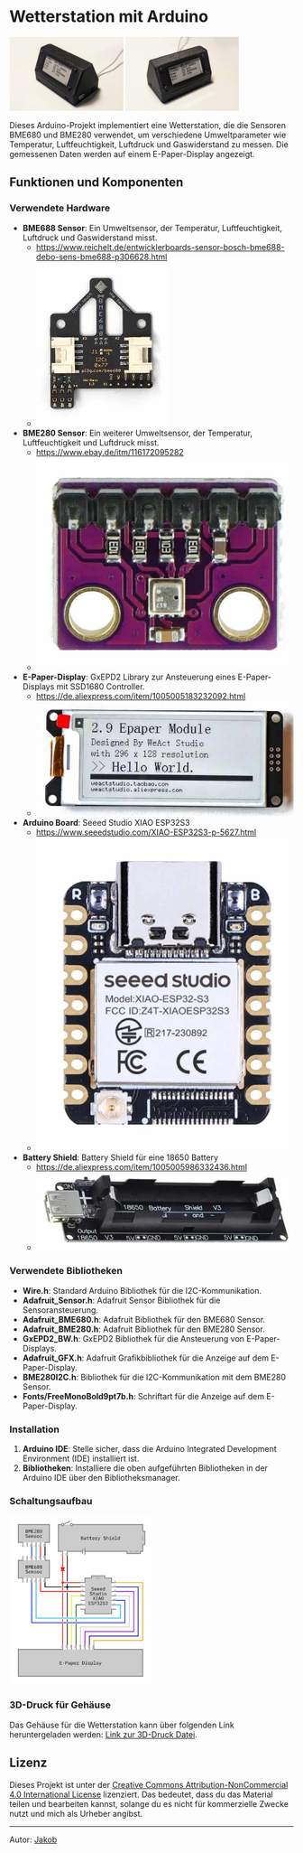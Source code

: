 # Wetterstation mit Arduino
<img src="image/bild1.jpg" width="40%">   <img src="image/bild2.jpg" width="40%">

Dieses Arduino-Projekt implementiert eine Wetterstation, die die Sensoren BME680 und BME280 verwendet, um verschiedene Umweltparameter wie Temperatur, Luftfeuchtigkeit, Luftdruck und Gaswiderstand zu messen. Die gemessenen Daten werden auf einem E-Paper-Display angezeigt.

## Funktionen und Komponenten

### Verwendete Hardware

- **BME688 Sensor**: Ein Umweltsensor, der Temperatur, Luftfeuchtigkeit, Luftdruck und Gaswiderstand misst.
  - https://www.reichelt.de/entwicklerboards-sensor-bosch-bme688-debo-sens-bme688-p306628.html
  - <img src="image/parts/bme688.jpg" hight="50px">
- **BME280 Sensor**: Ein weiterer Umweltsensor, der Temperatur, Luftfeuchtigkeit und Luftdruck misst.
  - https://www.ebay.de/itm/116172095282
  - <img src="image/parts/bme280.jpg" hight="50px">
- **E-Paper-Display**: GxEPD2 Library zur Ansteuerung eines E-Paper-Displays mit SSD1680 Controller.
  - https://de.aliexpress.com/item/1005005183232092.html
  - <img src="image/parts/e-paper.jpg" hight="50px">
- **Arduino Board**: Seeed Studio XIAO ESP32S3
  - https://www.seeedstudio.com/XIAO-ESP32S3-p-5627.html
  - <img src="image/parts/esp32.jpg" hight="50px">
- **Battery Shield**: Battery Shield für eine 18650 Battery
  - https://de.aliexpress.com/item/1005005986332436.html
  - <img src="image/parts/battery-shield.jpg" hight="50px">

### Verwendete Bibliotheken

- **Wire.h**: Standard Arduino Bibliothek für die I2C-Kommunikation.
- **Adafruit_Sensor.h**: Adafruit Sensor Bibliothek für die Sensoransteuerung.
- **Adafruit_BME680.h**: Adafruit Bibliothek für den BME680 Sensor.
- **Adafruit_BME280.h**: Adafruit Bibliothek für den BME280 Sensor.
- **GxEPD2_BW.h**: GxEPD2 Bibliothek für die Ansteuerung von E-Paper-Displays.
- **Adafruit_GFX.h**: Adafruit Grafikbibliothek für die Anzeige auf dem E-Paper-Display.
- **BME280I2C.h**: Bibliothek für die I2C-Kommunikation mit dem BME280 Sensor.
- **Fonts/FreeMonoBold9pt7b.h**: Schriftart für die Anzeige auf dem E-Paper-Display.

### Installation

1. **Arduino IDE**: Stelle sicher, dass die Arduino Integrated Development Environment (IDE) installiert ist.
2. **Bibliotheken**: Installiere die oben aufgeführten Bibliotheken in der Arduino IDE über den Bibliotheksmanager.

### Schaltungsaufbau

<img src="image/wire.png" width="50%">

### 3D-Druck für Gehäuse

Das Gehäuse für die Wetterstation kann über folgenden Link heruntergeladen werden: [Link zur 3D-Druck Datei](3dmodel).

## Lizenz
Dieses Projekt ist unter der [Creative Commons Attribution-NonCommercial 4.0 International License](https://creativecommons.org/licenses/by-nc/4.0/) lizenziert. Das bedeutet, dass du das Material teilen und bearbeiten kannst, solange du es nicht für kommerzielle Zwecke nutzt und mich als Urheber angibst.

---
Autor: [Jakob](https://github.com/jakobhaid)
